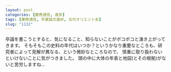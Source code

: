 ```yaml
---
layout: post
categories: [慶應通信, 進捗]
tags: [慶應通信, 卒業論文進捗, 古代オリエント史]
slug: "1132"
---
```

卒論を書こうとすると、気になること、知らないことがボコボコと湧き上がってきます。
そもそもこの史料の年代はいつか？というかなり重要なところも、研究者によって見解が異なる、という微妙なところなので、
慎重に取り扱わないといけないことに気がつきました。
頭の中に大体の年表と地図(とその根拠)がないと苦労しますね…